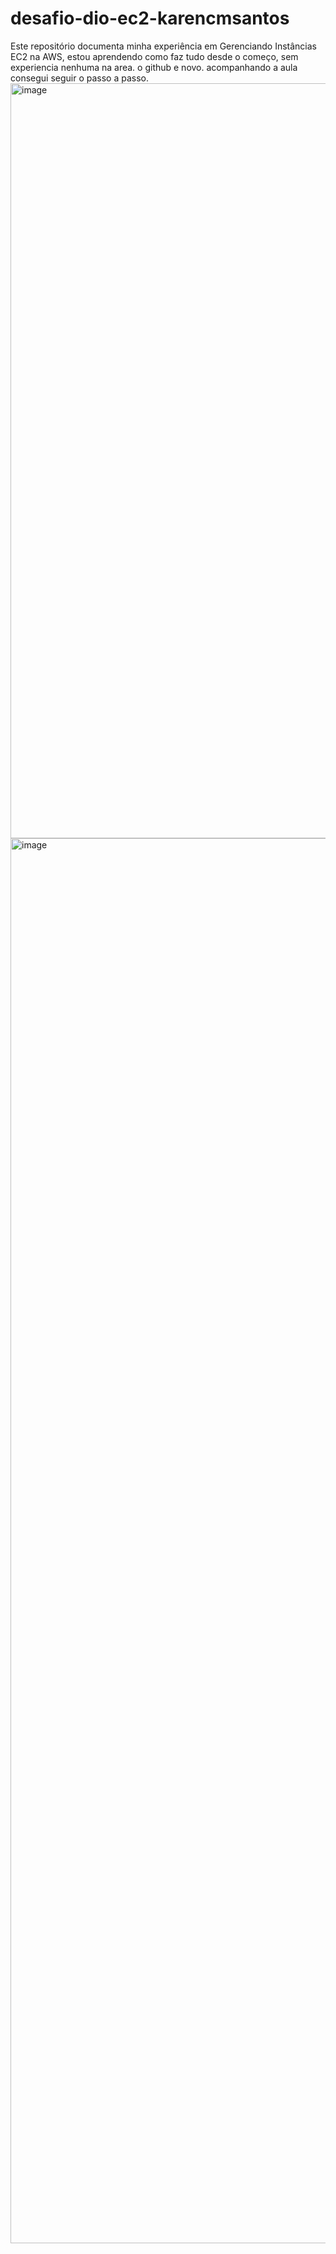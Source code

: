 # desafio-dio-ec2-karencmsantos
Este repositório documenta minha experiência em Gerenciando Instâncias EC2 na AWS, estou aprendendo como faz tudo desde o começo, sem experiencia nenhuma na area.
o github e novo. acompanhando a aula consegui seguir o passo a passo.
<img width="2892" height="1208" alt="image" src="https://github.com/user-attachments/assets/8e9f4baf-757e-48cc-ae2c-46d785508263" />
<img width="3448" height="2248" alt="image" src="https://github.com/user-attachments/assets/64ff6587-0647-4be1-9427-148d2f0156a5" />
